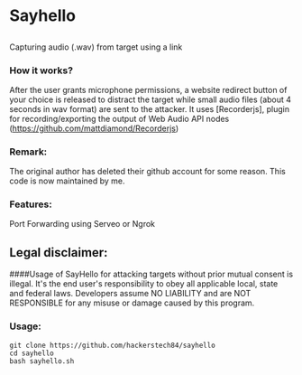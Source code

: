 # Sayhello
## 
Capturing audio (.wav) from target using a link


### How it works?

After the user grants microphone permissions, a website redirect button of your choice is released to distract the target while small audio files (about 4 seconds in wav format) are sent to the attacker.
It uses [Recorderjs], plugin for recording/exporting the output of Web Audio API nodes (https://github.com/mattdiamond/Recorderjs)

### Remark:

The original author has deleted their github account for some reason.
This code is now maintained by me.

### Features:

Port Forwarding using Serveo or Ngrok

## Legal disclaimer:

####Usage of SayHello for attacking targets without prior mutual consent is illegal. It's the end user's responsibility to obey all applicable local, state and federal laws. Developers assume NO LIABILITY and are NOT RESPONSIBLE for any misuse or damage caused by this program.

### Usage:
```
git clone https://github.com/hackerstech84/sayhello
cd sayhello
bash sayhello.sh
```
